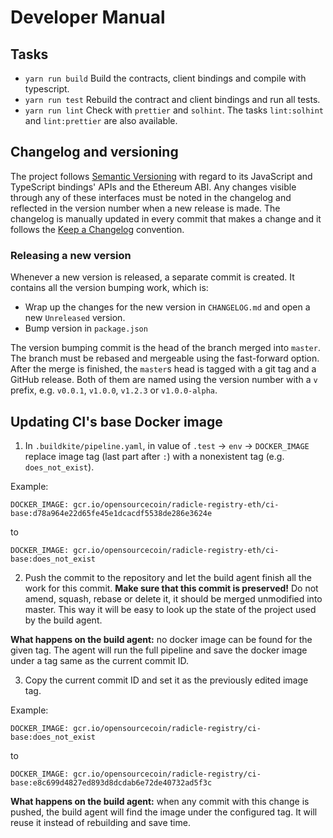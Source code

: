 # Developer Manual

## Tasks

* `yarn run build` Build the contracts, client bindings and compile with
  typescript.
* `yarn run test` Rebuild the contract and client bindings and run all tests.
* `yarn run lint` Check with `prettier` and `solhint`. The tasks `lint:solhint`
  and `lint:prettier` are also available.

## Changelog and versioning

The project follows [Semantic Versioning] with regard to
its JavaScript and TypeScript bindings' APIs and the Ethereum ABI.
Any changes visible through any of these interfaces must be noted
in the changelog and reflected in the version number when a new release is made.
The changelog is manually updated in every commit that makes a change
and it follows the [Keep a Changelog] convention.

### Releasing a new version

Whenever a new version is released, a separate commit is created.
It contains all the version bumping work, which is:

- Wrap up the changes for the new version in `CHANGELOG.md` and open a new
`Unreleased` version.
- Bump version in `package.json`

The version bumping commit is the head of the branch merged into `master`.
The branch must be rebased and mergeable using the fast-forward option.
After the merge is finished, the `master`s head is tagged with
a git tag and a GitHub release.
Both of them are named using the version number with a `v` prefix,
e.g. `v0.0.1`, `v1.0.0`, `v1.2.3` or `v1.0.0-alpha`.

[Keep a Changelog]: https://keepachangelog.com/en/1.0.0/
[Semantic Versioning]: https://semver.org/spec/v2.0.0.html

## Updating CI's base Docker image

1. In `.buildkite/pipeline.yaml`, in value of `.test` -> `env` -> `DOCKER_IMAGE`
replace image tag (last part after `:`) with a nonexistent tag
(e.g. `does_not_exist`).

Example:
```
DOCKER_IMAGE: gcr.io/opensourcecoin/radicle-registry-eth/ci-base:d78a964e22d65fe45e1dcacdf5538de286e3624e
```
to
```
DOCKER_IMAGE: gcr.io/opensourcecoin/radicle-registry-eth/ci-base:does_not_exist
```

2. Push the commit to the repository and let the build agent
finish all the work for this commit.
**Make sure that this commit is preserved!**
Do not amend, squash, rebase or delete it,
it should be merged unmodified into master.
This way it will be easy to look up the state
of the project used by the build agent.

**What happens on the build agent:** no docker image
can be found for the given tag.
The agent will run the full pipeline and save
the docker image under a tag same as the current commit ID.

3. Copy the current commit ID and set it as the previously edited image tag.

Example:
```
DOCKER_IMAGE: gcr.io/opensourcecoin/radicle-registry/ci-base:does_not_exist
```
to
```
DOCKER_IMAGE: gcr.io/opensourcecoin/radicle-registry/ci-base:e8c699d4827ed893d8dcdab6e72de40732ad5f3c
```

**What happens on the build agent:** when any commit with this change is pushed,
the build agent will find the image under the configured tag.
It will reuse it instead of rebuilding and save time.
